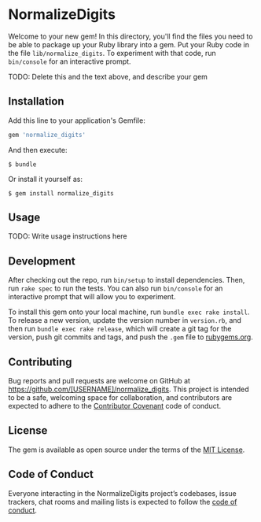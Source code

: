 # NormalizeDigits

Welcome to your new gem! In this directory, you'll find the files you need to be able to package up your Ruby library into a gem. Put your Ruby code in the file `lib/normalize_digits`. To experiment with that code, run `bin/console` for an interactive prompt.

TODO: Delete this and the text above, and describe your gem

## Installation

Add this line to your application's Gemfile:

```ruby
gem 'normalize_digits'
```

And then execute:

    $ bundle

Or install it yourself as:

    $ gem install normalize_digits

## Usage

TODO: Write usage instructions here

## Development

After checking out the repo, run `bin/setup` to install dependencies. Then, run `rake spec` to run the tests. You can also run `bin/console` for an interactive prompt that will allow you to experiment.

To install this gem onto your local machine, run `bundle exec rake install`. To release a new version, update the version number in `version.rb`, and then run `bundle exec rake release`, which will create a git tag for the version, push git commits and tags, and push the `.gem` file to [rubygems.org](https://rubygems.org).

## Contributing

Bug reports and pull requests are welcome on GitHub at https://github.com/[USERNAME]/normalize_digits. This project is intended to be a safe, welcoming space for collaboration, and contributors are expected to adhere to the [Contributor Covenant](http://contributor-covenant.org) code of conduct.

## License

The gem is available as open source under the terms of the [MIT License](https://opensource.org/licenses/MIT).

## Code of Conduct

Everyone interacting in the NormalizeDigits project’s codebases, issue trackers, chat rooms and mailing lists is expected to follow the [code of conduct](https://github.com/[USERNAME]/normalize_digits/blob/master/CODE_OF_CONDUCT.md).
